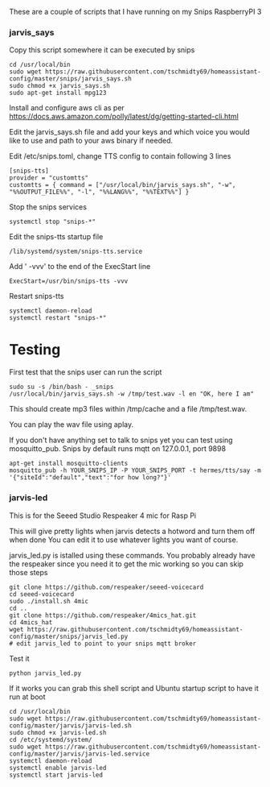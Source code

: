 These are a couple of scripts that I have running on my Snips RaspberryPI 3


### jarvis_says ###

Copy this script somewhere it can be executed by snips
```
cd /usr/local/bin
sudo wget https://raw.githubusercontent.com/tschmidty69/homeassistant-config/master/snips/jarvis_says.sh
sudo chmod +x jarvis_says.sh
sudo apt-get install mpg123
```
Install and configure aws cli as per
https://docs.aws.amazon.com/polly/latest/dg/getting-started-cli.html

Edit the jarvis_says.sh file and add your keys and which voice you would like to use
and path to your aws binary if needed.

Edit /etc/snips.toml, change TTS config to contain following 3 lines
```
[snips-tts]
provider = "customtts"
customtts = { command = ["/usr/local/bin/jarvis_says.sh", "-w", "%%OUTPUT_FILE%%", "-l", "%%LANG%%", "%%TEXT%%"] }
```
Stop the snips services
```
systemctl stop "snips-*"
```
Edit the snips-tts startup file
```
/lib/systemd/system/snips-tts.service
```
Add ' -vvv' to the end of the ExecStart line
```
ExecStart=/usr/bin/snips-tts -vvv
```
Restart snips-tts
```
systemctl daemon-reload
systemctl restart "snips-*"
```
# Testing

First test that the snips user can run the script
```
sudo su -s /bin/bash - _snips
/usr/local/bin/jarvis_says.sh -w /tmp/test.wav -l en "OK, here I am"
```
This should create mp3 files within /tmp/cache and a file /tmp/test.wav.

You can play the wav file using aplay.

If you don't have anything set to talk to snips yet you can test using mosquitto_pub. Snips by default runs mqtt on
127.0.0.1, port 9898
```
apt-get install mosquitto-clients
mosquitto_pub -h YOUR_SNIPS_IP -P YOUR_SNIPS_PORT -t hermes/tts/say -m '{"siteId":"default","text":"for how long?"}'
```

### jarvis-led ###

This is for the Seeed Studio Respeaker 4 mic for Rasp Pi

This will give pretty lights when jarvis detects a hotword and turn them off when done
You can edit it to use whatever lights you want of course.

jarvis_led.py is istalled using these commands. You probably already have the respeaker
since you need it to get the mic working so you can skip those steps
```
git clone https://github.com/respeaker/seeed-voicecard
cd seeed-voicecard
sudo ./install.sh 4mic
cd ..
git clone https://github.com/respeaker/4mics_hat.git
cd 4mics_hat
wget https://raw.githubusercontent.com/tschmidty69/homeassistant-config/master/snips/jarvis_led.py
# edit jarvis_led to point to your snips mqtt broker
```
Test it
```
python jarvis_led.py
```
If it works you can grab this shell script and Ubuntu startup script to have it run at boot
```
cd /usr/local/bin
sudo wget https://raw.githubusercontent.com/tschmidty69/homeassistant-config/master/jarvis/jarvis-led.sh
sudo chmod +x jarvis-led.sh
cd /etc/systemd/system/
sudo wget https://raw.githubusercontent.com/tschmidty69/homeassistant-config/master/jarvis/jarvis-led.service
systemctl daemon-reload
systemctl enable jarvis-led
systemctl start jarvis-led
```
